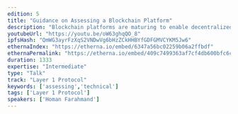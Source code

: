 ```yaml
---
edition: 5
title: "Guidance on Assessing a Blockchain Platform"
description: "Blockchain platforms are maturing to enable decentralized architecture but vary in design depending on deployment environments, such as open digital ecosystems or contained multiparty environments. In this session we provide a summary of Gartner's observations on blockchain platforms adoption, a functional framework for assessing blockchain platforms, and future projections on blockchain platforms technical evolution."
youtubeUrl: "https://youtu.be/oW63ghqQO_8"
ipfsHash: "QmWG3ayrFzXqS2VNDwVg6bHzZCkHHBYfGDFGMVCYKM5Jw6"
ethernaIndex: "https://etherna.io/embed/6347a56bc02259b06a2ffbdf"
ethernaPermalink: "https://etherna.io/embed/409c7499363af7cf4db600bfc6cb82c071392d00d12f25c084af47633b173e78"
duration: 1333
expertise: "Intermediate"
type: "Talk"
track: "Layer 1 Protocol"
keywords: ['assessing','technical']
tags: ['Layer 1 Protocol']
speakers: ['Homan Farahmand']
---
```

